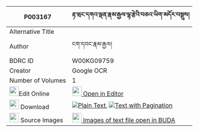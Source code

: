 |P003167|རྟ་ཝང་དགའ་ལྡན་རྣམ་རྒྱལ་ལྷ་རྩེའི་བཅའ་ཡིག་མདོར་བསྡུས། 
| --- | --- 
|Alternative Title |
|Author| ངག་དབང་རྣམ་རྒྱལ།
|BDRC ID | W00KG09759
|Creator | Google OCR
|Number of Volumes| 1
|<img width="25" src="https://img.icons8.com/color/25/000000/edit-property.png">Edit Online| [<img width="25" src="https://avatars.githubusercontent.com/u/45091458?s=200&v=4"> Open in Editor](http://editor.openpecha.org/P003167)
|<img width="25" src="https://img.icons8.com/fluent/48/000000/download-2.png"/>  Download | [![](https://img.icons8.com/color/20/000000/txt.png)Plain Text](https://github.com/Openpecha/P003167/releases/download/v1/ta_wang_ganden_namgyal_lhatse__plain_P003167.zip), [![](https://img.icons8.com/color/20/000000/txt.png)Text with Pagination](https://github.com/Openpecha/P003167/releases/download/v1/ta_wang_ganden_namgyal_lhatse__pages_P003167.zip)
|<img width="25" src="https://img.icons8.com/plasticine/100/000000/pictures-folder.png"/>  Source Images | [<img width="25" src="https://library.bdrc.io/icons/BUDA-small.svg"> Images of text file open in BUDA](https://library.bdrc.io/show/bdr:W00KG09759)